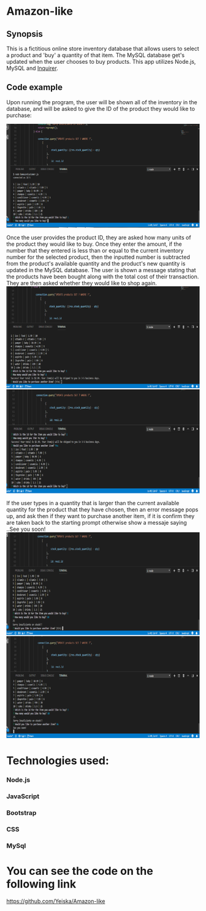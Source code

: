 # Amazon-like

## Synopsis

This is a fictitious online store inventory database that allows users to select a product and 'buy' a quantity of that item. The MySQL database get's updated when the user chooses to buy products. This app utilizes Node.js, MySQL and [Inquirer](https://www.npmjs.com/package/inquirer/).


## Code example

Upon running the program, the user will be shown all of the inventory in the database, and will be asked to give the ID of the product they would like to purchase:

![run app](img/inventory.png)

Once the user provides the product ID, they are asked how many units of the product they would like to buy. Once they enter the amount, if the number that they entered is less than or equal to the current inventory number for the selected product, then the inputted number is subtracted from the product's available quantity and the product's new quantity is updated in the MySQL database. The user is shown a message stating that the products have been bought along with the total cost of their transaction. They are then asked whether they would like to shop again.
![updated in the database](img/confirmBuyMore.png)
![updated in the database](img/confirmMoreBuy.png)

If the user types in a quantity that is larger than the current available quantity for the product that they have chosen, then an error message pops up, and ask then if they want to purchase another item, if it is confirm they  are taken back to the starting prompt otherwise show a messaje saying ..See you soon!
![updated in the database](img/insuficiente.png)
![updated in the database](img/thanks.png)

# Technologies used:

### Node.js
### JavaScript
### Bootstrap
### CSS
### MySql

# You can see the code on the following link
https://github.com/Yeiska/Amazon-like

